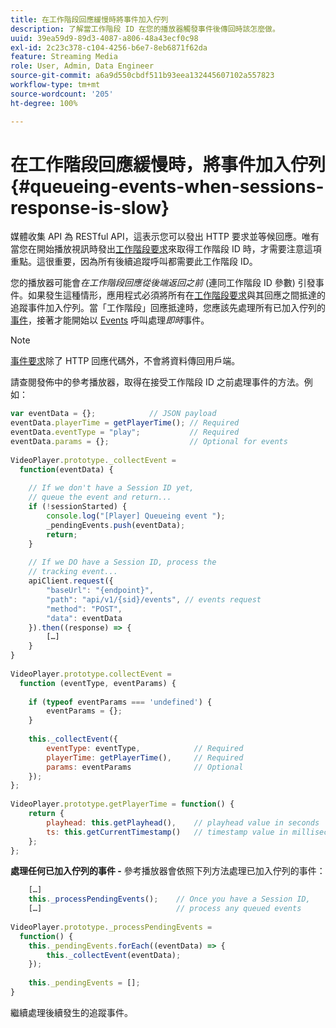 ```yaml
---
title: 在工作階段回應緩慢時將事件加入佇列
description: 了解當工作階段 ID 在您的播放器觸發事件後傳回時該怎麼做。
uuid: 39ea59d9-89d3-4087-a806-48a43ecf0c98
exl-id: 2c23c378-c104-4256-b6e7-8eb6871f62da
feature: Streaming Media
role: User, Admin, Data Engineer
source-git-commit: a6a9d550cbdf511b93eea132445607102a557823
workflow-type: tm+mt
source-wordcount: '205'
ht-degree: 100%

---
```


# 在工作階段回應緩慢時，將事件加入佇列{#queueing-events-when-sessions-response-is-slow}

媒體收集 API 為 RESTful API，這表示您可以發出 HTTP 要求並等候回應。唯有當您在開始播放視訊時發出[工作階段要求](../mc-api-ref/mc-api-sessions-req.md)來取得工作階段 ID 時，才需要注意這項重點。這很重要，因為所有後續追蹤呼叫都需要此工作階段 ID。

您的播放器可能會&#x200B;_在工作階段回應從後端返回之前_ (連同工作階段 ID 參數) 引發事件。如果發生這種情形，應用程式必須將所有在[工作階段要求](../mc-api-ref/mc-api-sessions-req.md)與其回應之間抵達的追蹤事件加入佇列。當「工作階段」回應抵達時，您應該先處理所有已加入佇列的[事件](../mc-api-ref/mc-api-events-req.md)，接著才能開始以 [Events](../mc-api-ref/mc-api-events-req.md) 呼叫處理&#x200B;_即時_&#x200B;事件。

>[!NOTE]
>
>[事件要求](../mc-api-ref/mc-api-events-req.md)除了 HTTP 回應代碼外，不會將資料傳回用戶端。

請查閱發佈中的參考播放器，取得在接受工作階段 ID 之前處理事件的方法。例如：

```js
var eventData = {};            // JSON payload 
eventData.playerTime = getPlayerTime(); // Required 
eventData.eventType = "play";           // Required 
eventData.params = {};                  // Optional for events 
 
VideoPlayer.prototype._collectEvent =  
  function(eventData) { 
 
    // If we don't have a Session ID yet,  
    // queue the event and return... 
    if (!sessionStarted) { 
        console.log("[Player] Queueing event "); 
        _pendingEvents.push(eventData); 
        return; 
    } 
 
    // If we DO have a Session ID, process the 
    // tracking event...     
    apiClient.request({ 
        "baseUrl": "{endpoint}", 
        "path": "api/v1/{sid}/events", // events request 
        "method": "POST", 
        "data": eventData 
    }).then((response) => {   
        […] 
    } 
} 
 
VideoPlayer.prototype.collectEvent =  
  function (eventType, eventParams) { 
         
    if (typeof eventParams === 'undefined') {   
        eventParams = {}; 
    } 
 
    this._collectEvent({                   
        eventType: eventType,            // Required 
        playerTime: getPlayerTime(),     // Required 
        params: eventParams              // Optional  
    });                                    
}; 
 
VideoPlayer.prototype.getPlayerTime = function() { 
    return { 
        playhead: this.getPlayhead(),    // playhead value in seconds 
        ts: this.getCurrentTimestamp()   // timestamp value in milliseconds 
    }; 
};
```

**處理任何已加入佇列的事件 -** 參考播放器會依照下列方法處理已加入佇列的事件：

```js
    […] 
    this._processPendingEvents();    // Once you have a Session ID, 
    […]                              // process any queued events 
 
VideoPlayer.prototype._processPendingEvents =  
  function() { 
    this._pendingEvents.forEach((eventData) => { 
        this._collectEvent(eventData); 
    }); 
 
    this._pendingEvents = []; 
}
```

繼續處理後續發生的追蹤事件。
